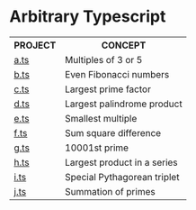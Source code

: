 # Arbitrary Typescript

<table>
  <tr>
    <th>PROJECT</th>
    <th>CONCEPT</th>
  </tr> 
  <tr>
    <td><a href="https://github.com/Bishal-9/arbitrarty-typescript/blob/main/src/a.ts">a.ts</a></td>
    <td>Multiples of 3 or 5</td>
  </tr>
  <tr>
    <td><a href="https://github.com/Bishal-9/arbitrarty-typescript/blob/main/src/b.ts">b.ts</a></td>
    <td>Even Fibonacci numbers</td>
  </tr>
  <tr>
    <td><a href="https://github.com/Bishal-9/arbitrarty-typescript/blob/main/src/c.ts">c.ts</a></td>
    <td>Largest prime factor</td>
  </tr>
  <tr>
    <td><a href="https://github.com/Bishal-9/arbitrarty-typescript/blob/main/src/d.ts">d.ts</a></td>
    <td>Largest palindrome product</td>
  </tr>
  <tr>
    <td><a href="https://github.com/Bishal-9/arbitrarty-typescript/blob/main/src/e.ts">e.ts</a></td>
    <td>Smallest multiple</td>
  </tr>
  <tr>
    <td><a href="https://github.com/Bishal-9/arbitrarty-typescript/blob/main/src/f.ts">f.ts</a></td>
    <td>Sum square difference</td>
  </tr>
  <tr>
    <td><a href="https://github.com/Bishal-9/arbitrarty-typescript/blob/main/src/g.ts">g.ts</a></td>
    <td>10001st prime</td>
  </tr>
  <tr>
    <td><a href="https://github.com/Bishal-9/arbitrarty-typescript/blob/main/src/h.ts">h.ts</a></td>
    <td>Largest product in a series</td>
  </tr>
  <tr>
    <td><a href="https://github.com/Bishal-9/arbitrarty-typescript/blob/main/src/i.ts">i.ts</a></td>
    <td>Special Pythagorean triplet</td>
  </tr>
  <tr>
    <td><a href="https://github.com/Bishal-9/arbitrarty-typescript/blob/main/src/j.ts">j.ts</a></td>
    <td>Summation of primes</td>
  </tr>
</table>
